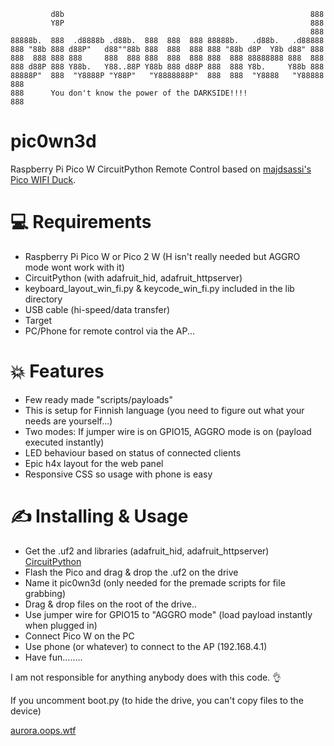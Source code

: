 ```
         d8b                                                       888 
         Y8P                                                       888 
                                                                   888 
88888b.  888  .d8888b .d88b.  888  888  888 88888b.   .d88b.   .d88888 
888 "88b 888 d88P"   d88""88b 888  888  888 888 "88b d8P  Y8b d88" 888 
888  888 888 888     888  888 888  888  888 888  888 88888888 888  888 
888 d88P 888 Y88b.   Y88..88P Y88b 888 d88P 888  888 Y8b.     Y88b 888 
88888P"  888  "Y8888P "Y88P"   "Y8888888P"  888  888  "Y8888   "Y88888 
888                                                                    
888      You don't know the power of the DARKSIDE!!!!
888
```
# pic0wn3d
Raspberry Pi Pico W CircuitPython Remote Control based on [majdsassi's Pico WIFI Duck](https://github.com/majdsassi/Pico-WIFI-Duck).

# 💻 Requirements
- Raspberry Pi Pico W or Pico 2 W (H isn't really needed but AGGRO mode wont work with it)
- CircuitPython (with adafruit_hid, adafruit_httpserver)
- keyboard_layout_win_fi.py & keycode_win_fi.py included in the lib directory
- USB cable (hi-speed/data transfer)
- Target
- PC/Phone for remote control via the AP...

# 💥 Features
- Few ready made "scripts/payloads"
- This is setup for Finnish language (you need to figure out what your needs are yourself...)
- Two modes: If jumper wire is on GPIO15, AGGRO mode is on (payload executed instantly) 
- LED behaviour based on status of connected clients
- Epic h4x layout for the web panel
- Responsive CSS so usage with phone is easy

# ✍️ Installing & Usage
- Get the .uf2 and libraries (adafruit_hid, adafruit_httpserver) [CircuitPython](https://circuitpython.org/board/raspberry_pi_pico_w/)
- Flash the Pico and drag & drop the .uf2 on the drive
- Name it pic0wn3d (only needed for the premade scripts for file grabbing)
- Drag & drop files on the root of the drive..
- Use jumper wire for GPIO15 to "AGGRO mode" (load payload instantly when plugged in)
- Connect Pico W on the PC
- Use phone (or whatever) to connect to the AP (192.168.4.1)
- Have fun........

I am not responsible for anything anybody does with this code. 👌

If you uncomment boot.py (to hide the drive, you can't copy files to the device)

[aurora.oops.wtf](https://aurora.oops.wtf)
